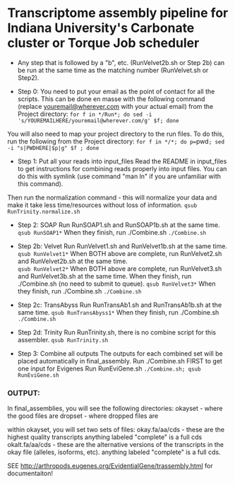 # Transcriptome assembly pipeline for Indiana University's Carbonate cluster or Torque Job scheduler #

- Any step that is followed by a "b", etc. (RunVelvet2b.sh or Step 2b) can be run at the same time as the matching number (RunVelvet.sh or Step2).

- Step 0:
You need to put your email as the point of contact for all the scripts.  This can be done en masse with the following command (replace youremail@wherever.com with your actual email) from the Project directory:
`for f in */Run*; do sed -i 's/YOUREMAILHERE/youremail@wherever.com/g' $f; done`

You will also need to map your project directory to the run files.  To do this, run the following from the Project directory:
`for f in */*; do p=`pwd`; sed -i "s|PWDHERE|$p|g" $f ; done`

- Step 1:
Put all your reads into input_files
Read the README in input_files to get instructions for combining reads properly into input files.
You can do this with symlink (use command "man ln" if you are unfamiliar with this command).

Then run the normalization command - this will normalize your data and make it take less time/resources without loss of information.
`qsub RunTrinity.normalize.sh`

- Step 2: SOAP
Run RunSOAP1.sh and RunSOAP1b.sh at the same time.
`qsub RunSOAP1*`
When they finish, run ./Combine.sh
`./Combine.sh`

- Step 2b: Velvet
Run RunVelvet1.sh and RunVelvet1b.sh at the same time.  
`qsub RunVelvet1*`
When BOTH above are complete, run RunVelvet2.sh and RunVelvet2b.sh at the same time.  
`qsub RunVelvet2*`
When BOTH above are complete, run RunVelvet3.sh and RunVelvet3b.sh at the same time.  When they finish, run ./Combine.sh (no need to submit to queue).
`qsub RunVelvet3*`
When they finish, run ./Combine.sh
`./Combine.sh`

- Step 2c: TransAbyss
Run RunTransAb1.sh and RunTransAb1b.sh at the same time.
`qsub RunTransAbyss1*`
When they finish, run ./Combine.sh
`./Combine.sh`

- Step 2d: Trinity
Run RunTrinity.sh, there is no combine script for this assembler.
`qsub RunTrinity.sh`

- Step 3: Combine all outputs
The outputs for each combined set will be placed automatically in final_assembly.
Run ./Combine.sh FIRST to get one input for Evigenes
Run RunEviGene.sh 
`./Combine.sh; qsub RunEviGene.sh`

### OUTPUT: ###
In final_assemblies, you will see the following directories:
	okayset - where the good files are
	dropset - where dropped files are

within okayset, you will set two sets of files:
	okay.fa/aa/cds - these are the highest quality transcripts
		anything labeled "complete" is a full cds 
	okalt.fa/aa/cds - these are the alternative versions of the transcripts in the okay file (alleles, isoforms, etc).
		anything labeled "complete" is a full cds.

SEE http://arthropods.eugenes.org/EvidentialGene/trassembly.html for documentaiton!
